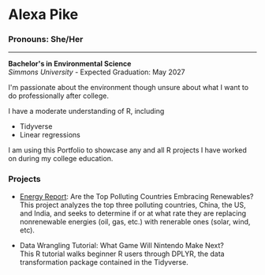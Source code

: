 # Alexa Pike
### Pronouns: She/Her
---
**Bachelor's in Environmental Science**\
*Simmons University* - Expected Graduation: May 2027

I'm passionate about the environment though unsure about what I want to do professionally after college.

I have a moderate understanding of R, including

- Tidyverse
- Linear regressions

I am using this Portfolio to showcase any and all R projects I have worked on during my college education.

### Projects

- [Energy Report](https://github.com/Alexa-J-Pike/MiniProject_1.git): Are the Top Polluting Countries Embracing Renewables?\
This project analyzes the top three polluting countries, China, the US, and India, and
seeks to determine if or at what rate they are replacing nonrenewable energies (oil, gas, etc.)
with renerable ones (solar, wind, etc).

- Data Wrangling Tutorial: What Game Will Nintendo Make Next?\
This R tutorial walks beginner R users through DPLYR, the data transformation package
contained in the Tidyverse. 
